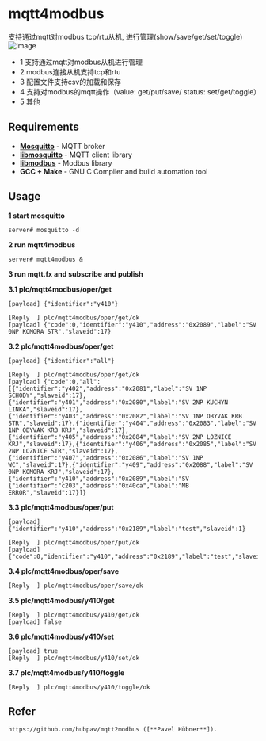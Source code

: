 # mqtt4modbus
支持通过mqtt对modbus tcp/rtu从机, 进行管理(show/save/get/set/toggle)
 ![image](https://github.com/nskygit/mqtt4modbus/raw/master/mqtt4modbus.png)
* 1 支持通过mqtt对modbus从机进行管理
* 2 modbus连接从机支持tcp和rtu
* 3 配置文件支持csv的加载和保存
* 4 支持对modbus的mqtt操作（value: get/put/save/   status: set/get/toggle）
* 5 其他

## Requirements
* [**Mosquitto**](https://mosquitto.org/) - MQTT broker
* [**libmosquitto**](https://mosquitto.org/man/libmosquitto-3.html) - MQTT client library
* [**libmodbus**](http://libmodbus.org/) - Modbus library
* **GCC + Make** - GNU C Compiler and build automation tool

## Usage
**1 start mosquitto**

    server# mosquitto -d

**2 run mqtt4modbus**

    server# mqtt4modbus &  

**3 run mqtt.fx and subscribe and publish**

**3.1 plc/mqtt4modbus/oper/get**

    [payload] {"identifier":"y410"}  

    [Reply  ] plc/mqtt4modbus/oper/get/ok  
    [payload] {"code":0,"identifier":"y410","address":"0x2089","label":"SV 0NP KOMORA STR","slaveid":17}  

**3.2 plc/mqtt4modbus/oper/get**

    [payload] {"identifier":"all"}  

    [Reply  ] plc/mqtt4modbus/oper/get/ok  
    [payload] {"code":0,"all":[{"identifier":"y402","address":"0x2081","label":"SV 1NP SCHODY","slaveid":17},{"identifier":"y401","address":"0x2080","label":"SV 2NP KUCHYN LINKA","slaveid":17},{"identifier":"y403","address":"0x2082","label":"SV 1NP OBYVAK KRB STR","slaveid":17},{"identifier":"y404","address":"0x2083","label":"SV 1NP OBYVAK KRB KRJ","slaveid":17},{"identifier":"y405","address":"0x2084","label":"SV 2NP LOZNICE KRJ","slaveid":17},{"identifier":"y406","address":"0x2085","label":"SV 2NP LOZNICE STR","slaveid":17},{"identifier":"y407","address":"0x2086","label":"SV 1NP WC","slaveid":17},{"identifier":"y409","address":"0x2088","label":"SV 0NP KOMORA KRJ","slaveid":17},{"identifier":"y410","address":"0x2089","label":"SV {"identifier":"c203","address":"0x40ca","label":"MB ERROR","slaveid":17}]}

**3.3 plc/mqtt4modbus/oper/put**

    [payload] {"identifier":"y410","address":"0x2189","label":"test","slaveid":1}

    [Reply  ] plc/mqtt4modbus/oper/put/ok  
    [payload] {"code":0,"identifier":"y410","address":"0x2189","label":"test","slaveid":1}

**3.4 plc/mqtt4modbus/oper/save**

    [Reply  ] plc/mqtt4modbus/oper/save/ok

**3.5 plc/mqtt4modbus/y410/get**

    [Reply  ] plc/mqtt4modbus/y410/get/ok  
    [payload] false

**3.6 plc/mqtt4modbus/y410/set**

    [payload] true  
    [Reply  ] plc/mqtt4modbus/y410/set/ok

**3.7 plc/mqtt4modbus/y410/toggle**

    [Reply  ] plc/mqtt4modbus/y410/toggle/ok

## Refer
    https://github.com/hubpav/mqtt2modbus ([**Pavel Hübner**]).
